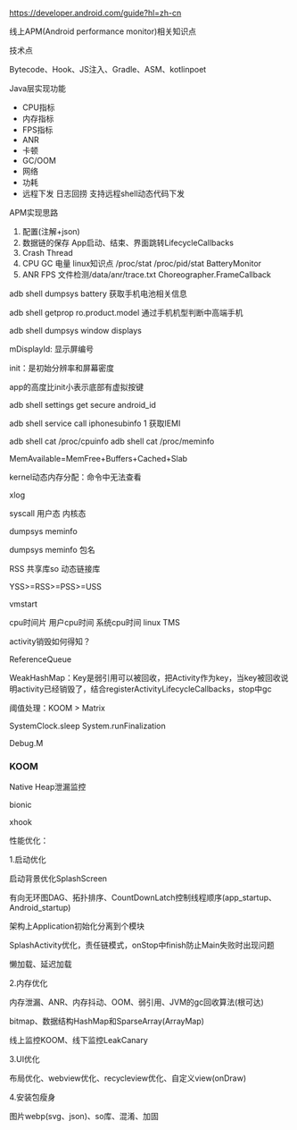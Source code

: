 https://developer.android.com/guide?hl=zh-cn

线上APM(Android performance monitor)相关知识点

技术点

Bytecode、Hook、JS注入、Gradle、ASM、kotlinpoet

Java层实现功能
- CPU指标
- 内存指标
- FPS指标
- ANR
- 卡顿
- GC/OOM
- 网络
- 功耗
- 远程下发 日志回捞 支持远程shell动态代码下发

APM实现思路

1. 配置(注解+json)
2. 数据链的保存
App启动、结束、界面跳转LifecycleCallbacks
3. Crash
Thread
4. CPU GC 电量
linux知识点 /proc/stat /proc/pid/stat BatteryMonitor
5. ANR FPS
文件检测/data/anr/trace.txt Choreographer.FrameCallback

adb shell dumpsys battery
获取手机电池相关信息

adb shell getprop ro.product.model
通过手机机型判断中高端手机

adb shell dumpsys window displays

mDisplayId: 显示屏编号

init：是初始分辨率和屏幕密度

app的高度比init小表示底部有虚拟按键

adb shell settings get secure android_id

adb shell service call iphonesubinfo 1
获取IEMI

adb shell cat /proc/cpuinfo
adb shell cat /proc/meminfo

MemAvailable=MemFree+Buffers+Cached+Slab

kernel动态内存分配：命令中无法查看

xlog

syscall 用户态 内核态

dumpsys meminfo

dumpsys meminfo 包名

RSS 共享库so 动态链接库

YSS>=RSS>=PSS>=USS

vmstart

cpu时间片 用户cpu时间 系统cpu时间 linux TMS


activity销毁如何得知？

ReferenceQueue

WeakHashMap：Key是弱引用可以被回收，把Activity作为key，当key被回收说明activity已经销毁了，结合registerActivityLifecycleCallbacks，stop中gc

阈值处理：KOOM > Matrix

SystemClock.sleep System.runFinalization

Debug.M

### KOOM
Native Heap泄漏监控

bionic

xhook

性能优化：

1.启动优化

启动背景优化SplashScreen

有向无环图DAG、拓扑排序、CountDownLatch控制线程顺序(app_startup、Android_startup)

架构上Application初始化分离到个模块

SplashActivity优化，责任链模式，onStop中finish防止Main失败时出现问题

懒加载、延迟加载

2.内存优化

内存泄漏、ANR、内存抖动、OOM、弱引用、JVM的gc回收算法(根可达)

bitmap、数据结构HashMap和SparseArray(ArrayMap)

线上监控KOOM、线下监控LeakCanary

3.UI优化

布局优化、webview优化、recycleview优化、自定义view(onDraw)

4.安装包瘦身

图片webp(svg、json)、so库、混淆、加固